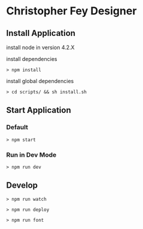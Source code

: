 # Christopher Fey Designer

## Install Application

install node in version 4.2.X

install dependencies

```
> npm install
```

install global dependencies

```
> cd scripts/ && sh install.sh
```

## Start Application

### Default

```
> npm start
```

### Run in Dev Mode

```
> npm run dev
```

## Develop

```
> npm run watch
```

```
> npm run deploy
```

```
> npm run font
```
